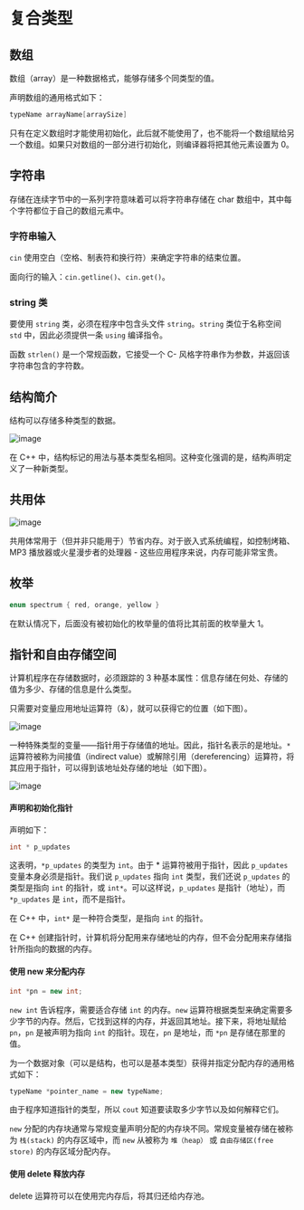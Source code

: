 # 复合类型

## 数组

数组（array）是一种数据格式，能够存储多个同类型的值。

声明数组的通用格式如下：

```cpp
typeName arrayName[arraySize]
```

只有在定义数组时才能使用初始化，此后就不能使用了，也不能将一个数组赋给另一个数组。如果只对数组的一部分进行初始化，则编译器将把其他元素设置为 0。

## 字符串

存储在连续字节中的一系列字符意味着可以将字符串存储在 char 数组中，其中每个字符都位于自己的数组元素中。

### 字符串输入

`cin` 使用空白（空格、制表符和换行符）来确定字符串的结束位置。

面向行的输入：`cin.getline()`、`cin.get()`。

### string 类

要使用 `string` 类，必须在程序中包含头文件 `string`。`string` 类位于名称空间 `std` 中，因此必须提供一条 `using` 编译指令。

函数 `strlen()` 是一个常规函数，它接受一个 C- 风格字符串作为参数，并返回该字符串包含的字符数。

## 结构简介

结构可以存储多种类型的数据。

![image](http://shadows-mall.oss-cn-shenzhen.aliyuncs.com/images/assets/cpp/15.png)

在 C++ 中，结构标记的用法与基本类型名相同。这种变化强调的是，结构声明定义了一种新类型。

## 共用体

![image](http://shadows-mall.oss-cn-shenzhen.aliyuncs.com/images/assets/cpp/16.png)

共用体常用于（但并非只能用于）节省内存。对于嵌入式系统编程，如控制烤箱、MP3 播放器或火星漫步者的处理器 - 这些应用程序来说，内存可能非常宝贵。

## 枚举

```cpp
enum spectrum { red, orange, yellow }
```

在默认情况下，后面没有被初始化的枚举量的值将比其前面的枚举量大 1。

## 指针和自由存储空间

计算机程序在存储数据时，必须跟踪的 3 种基本属性：信息存储在何处、存储的值为多少、存储的信息是什么类型。

只需要对变量应用地址运算符（&），就可以获得它的位置（如下图）。

![image](http://shadows-mall.oss-cn-shenzhen.aliyuncs.com/images/assets/cpp/17.png)

一种特殊类型的变量——指针用于存储值的地址。因此，指针名表示的是地址。`*` 运算符被称为间接值（indirect value）或解除引用（dereferencing）运算符，将其应用于指针，可以得到该地址处存储的地址（如下图）。

![image](http://shadows-mall.oss-cn-shenzhen.aliyuncs.com/images/assets/cpp/18.png)

#### 声明和初始化指针

声明如下：

```cpp
int * p_updates
```

这表明，`*p_updates` 的类型为 `int`。由于 * 运算符被用于指针，因此 `p_updates` 变量本身必须是指针。我们说 `p_updates` 指向 `int` 类型，我们还说 `p_updates` 的类型是指向 `int` 的指针，或 `int*`。可以这样说，`p_updates` 是指针（地址），而 `*p_updates` 是 `int`，而不是指针。

在 C++ 中，`int*` 是一种符合类型，是指向 `int` 的指针。

在 C++ 创建指针时，计算机将分配用来存储地址的内存，但不会分配用来存储指针所指向的数据的内存。

#### 使用 new 来分配内存

```cpp
int *pn = new int;
```

`new int` 告诉程序，需要适合存储 `int` 的内存。`new` 运算符根据类型来确定需要多少字节的内存。然后，它找到这样的内存，并返回其地址。接下来，将地址赋给 `pn`，`pn` 是被声明为指向 `int` 的指针。现在，`pn` 是地址，而 `*pn` 是存储在那里的值。

为一个数据对象（可以是结构，也可以是基本类型）获得并指定分配内存的通用格式如下：

```cpp
typeName *pointer_name = new typeName;
```

由于程序知道指针的类型，所以 `cout` 知道要读取多少字节以及如何解释它们。

`new` 分配的内存块通常与常规变量声明分配的内存块不同。常规变量被存储在被称为 `栈(stack)` 的内存区域中，而 `new` 从被称为 `堆（heap）` 或 `自由存储区(free store)` 的内存区域分配内存。

#### 使用 delete 释放内存

delete 运算符可以在使用完内存后，将其归还给内存池。